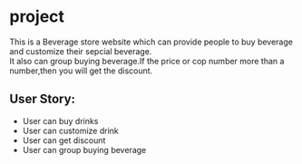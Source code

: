 # project 
This is a Beverage store website which can provide people to buy beverage and customize their sepcial beverage.<br>
It also can group buying beverage.If the price or cop number more than a number,then you will get the discount.<br>

## User Story:
* User can buy drinks
* User can customize drink
* User can get discount 
* User can group buying beverage 
